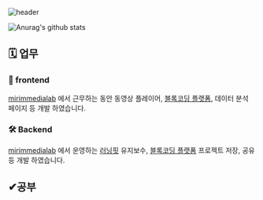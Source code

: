 ![header](https://capsule-render.vercel.app/api?type=rect&color=24292e&fontColor=ffffff&height=80&section=header&text=%ED%8C%8C%EC%9D%B4%ED%8C%85&fontSize=22)

![Anurag's github stats](https://github-readme-stats.vercel.app/api?username=JungTaeYoung&count_private=true&show_icons=true)


<h2>🗓 업무</h2>
<h3>🚀 frontend</h3>
<a href="https://mirimmedialab.co.kr">mirimmedialab</a> 에서 근무하는 동안 동영상 플레이어, <a href="http://www.codeb.co.kr/common/greeting.do">블록코딩 플랫폼</a>, 데이터 분석 페이지 등 개발 하였습니다.

<h3>🛠 Backend</h3>
<a href="https://mirimmedialab.co.kr">mirimmedialab</a> 에서 운영하는 <a href="https://www.learningfit.co.kr/main/index.jsp">러닝핏</a> 유지보수, <a href="http://www.codeb.co.kr/common/greeting.do">블록코딩 플랫폼</a> 프로젝트 저장, 공유 등 개발 하였습니다.

<h2>✔공부</h2>

